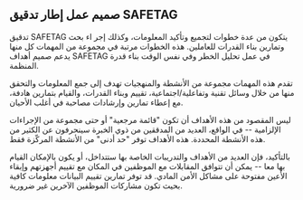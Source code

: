 ## صميم عمل إطار تدقيق SAFETAG

تدقيق SAFETAG يتكون من عدة خطوات لتجميع وتأكيد المعلومات، وكذلك إجر اء بحث وتمارين بناء القدرات للعاملين. هذه الخطوات مرتبة في مجموعة من المهمات كل منها يدعم صميم أهداف SAFETAG في عمل تحليل الخطر وفي نفس الوقت بناء قدرة المنظمة.

تقدم هذه المهمات مجموعة من الأنشطة والمنهجيات تهدف إلى جمع المعلومات والتحقق منها من خلال وسائل تقنية وتفاعلية/اجتماعية، تقييم وبناء القدرات، والقيام بتمارين هادفة، مع إعطاء تمارين وإرشادات مصاحبة في أغلب الأحيان.

ليس المقصود من هذه الأهداف أن تكون "قائمة مرجعية" أو حتى مجموعة من الإجراءات الإلزامية -- في الواقع، العديد من المدققين من ذوي الخبرة سينحرفون عن الكثير من هذه الأنشطة المحددة.  هذه الأهداف توفر "حد أدنى" من الأنشطة المركّزة فقط.

بالتأكيد، فإن العديد من الأهداف والتدريبات الخاصة بها ستتداخل، أو يكون بالإمكان القيام بها معا -- يمكن أن تتوافق المقابلات مع الموظفين في المكان مع تقييم أجهزتهم وإبقاء الأعين مفتوحة على مشاكل الأمن المادي. قد توفر تمارين تقييم البيانات معلومات كافية بحيث تكون مشاركات الموظفين الآخرين غير ضرورية.
